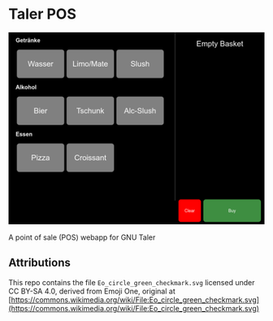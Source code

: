 # Taler POS

![](screenshot.png)

A point of sale (POS) webapp for GNU Taler

## Attributions

This repo contains the file `Eo_circle_green_checkmark.svg` licensed under CC BY-SA 4.0, derived from Emoji One, original at [https://commons.wikimedia.org/wiki/File:Eo_circle_green_checkmark.svg](https://commons.wikimedia.org/wiki/File:Eo_circle_green_checkmark.svg)
